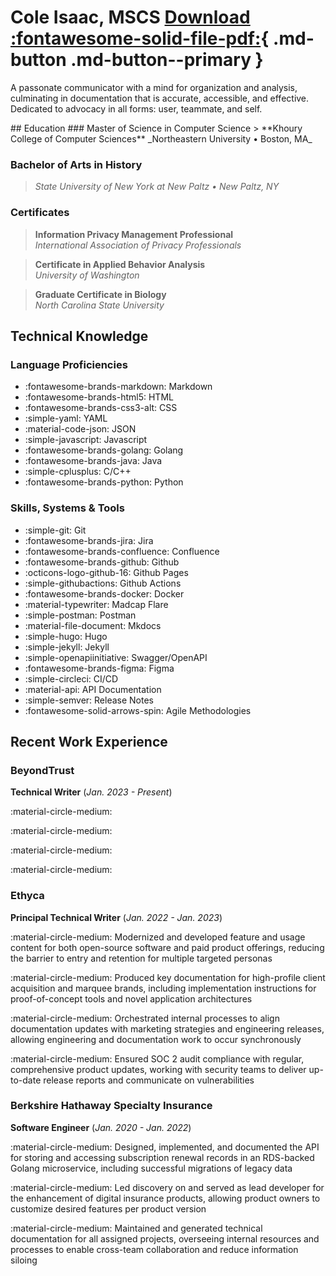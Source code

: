 # Cole Isaac, MSCS [Download :fontawesome-solid-file-pdf:](#){ .md-button .md-button--primary }

A passonate communicator with a mind for organization and analysis, culminating in documentation that is accurate, accessible, and effective. Dedicated to advocacy in all forms: user, teammate, and self. 

<div id="resume" markdown>
## Education
### Master of Science in Computer Science
> **Khoury College of Computer Sciences**  
_Northeastern University • Boston, MA_

### Bachelor of Arts in History
> _State University of New York at New Paltz • New Paltz, NY_

### Certificates
> **Information Privacy Management Professional**  
_International Association of Privacy Professionals_

> **Certificate in Applied Behavior Analysis**  
_University of Washington_

> **Graduate Certificate in Biology**  
_North Carolina State University_

## Technical Knowledge
### Language Proficiencies
- :fontawesome-brands-markdown: Markdown
- :fontawesome-brands-html5: HTML 
- :fontawesome-brands-css3-alt: CSS
- :simple-yaml: YAML
- :material-code-json: JSON
- :simple-javascript: Javascript
- :fontawesome-brands-golang: Golang
- :fontawesome-brands-java: Java
- :simple-cplusplus: C/C++ 
- :fontawesome-brands-python: Python

### Skills, Systems & Tools
- :simple-git: Git
- :fontawesome-brands-jira: Jira
- :fontawesome-brands-confluence: Confluence
- :fontawesome-brands-github: Github
- :octicons-logo-github-16: Github Pages
- :simple-githubactions: Github Actions
- :fontawesome-brands-docker: Docker
- :material-typewriter: Madcap Flare
- :simple-postman: Postman
- :material-file-document: Mkdocs
- :simple-hugo: Hugo
- :simple-jekyll: Jekyll
- :simple-openapiinitiative: Swagger/OpenAPI
- :fontawesome-brands-figma: Figma
- :simple-circleci: CI/CD 
- :material-api: API Documentation
- :simple-semver: Release Notes
- :fontawesome-solid-arrows-spin: Agile Methodologies
	
## Recent Work Experience
### BeyondTrust
<span class="bump"><strong>Technical Writer</strong> (<em>Jan. 2023 - Present</em>)</span>

<div class="indent" markdown>
:material-circle-medium:

:material-circle-medium:

:material-circle-medium:

:material-circle-medium:
</div> 

### Ethyca
<span class="bump"><strong>Principal Technical Writer</strong> (<em>Jan. 2022 - Jan. 2023</em>)</span>

<div class="indent" markdown>
:material-circle-medium: Modernized and developed feature and usage content for both open-source software and paid   product offerings, reducing the barrier to entry and retention for multiple targeted personas  

:material-circle-medium: Produced key documentation for high-profile client acquisition and marquee brands, including implementation instructions for proof-of-concept tools and novel application architectures  

:material-circle-medium: Orchestrated internal processes to align documentation updates with marketing strategies and engineering releases, allowing engineering and documentation work to occur synchronously  

:material-circle-medium: Ensured SOC 2 audit compliance with regular, comprehensive product updates, working with security teams to deliver up-to-date release reports and communicate on vulnerabilities 
</div>

### Berkshire Hathaway Specialty Insurance
<span class="bump"><strong>Software Engineer</strong> (<em>Jan. 2020 - Jan. 2022</em>)</span>

<div class="indent" markdown>
:material-circle-medium: Designed, implemented, and documented the API for storing and accessing subscription renewal records in an RDS-backed Golang microservice, including successful migrations of legacy data

:material-circle-medium: Led discovery on and served as lead developer for the enhancement of digital insurance products, allowing product owners to customize desired features per product version 

:material-circle-medium: Maintained and generated technical documentation for all assigned projects, overseeing internal resources and processes to enable cross-team collaboration and reduce information siloing
</div>
</div>